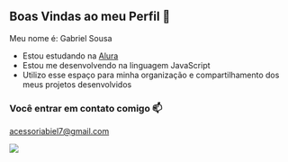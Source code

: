 ## Boas Vindas ao meu Perfil 🖤

Meu nome é: Gabriel Sousa

- Estou estudando na [Alura](https://www.alura.com.br)
- Estou me desenvolvendo na linguagem JavaScript
- Utilizo esse espaço para minha organização e compartilhamento dos meus projetos desenvolvidos

### Você entrar em contato comigo 📫

acessoriabiel7@gmail.com

![](https://media1.tenor.com/m/3D1C5I4742sAAAAC/cristiano-ronaldo-ronaldo.gif)
